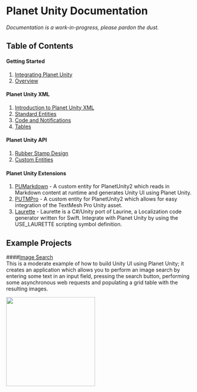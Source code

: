 
# Planet Unity Documentation

*Documentation is a work-in-progress, please pardon the dust.*

## Table of Contents

#### Getting Started
1. [Integrating Planet Unity](https://github.com/SmallPlanetUnity/PlanetUnity2/blob/master/Documentation/GettingStarted_Integration.md)
2. [Overview](https://github.com/SmallPlanetUnity/PlanetUnity2/blob/master/Documentation/GettingStarted_ArchitecturalOverview.md)

#### Planet Unity XML
1. [Introduction to Planet Unity XML](https://github.com/SmallPlanetUnity/PlanetUnity2/blob/master/Documentation/PlanetUnityXML_IntroductionToPlanetUnityXML.md)
2. [Standard Entities](https://github.com/SmallPlanetUnity/PlanetUnity2/blob/master/Documentation/PlanetUnityXML_StandardEntities.md)
3. [Code and Notifications](https://github.com/SmallPlanetUnity/PlanetUnity2/blob/master/Documentation/PlanetUnityXML_CodeAndNotifications.md)
4. [Tables](https://github.com/SmallPlanetUnity/PlanetUnity2/blob/master/Documentation/PlanetUnityXML_Tables.md)

#### Planet Unity API

1. [Rubber Stamp Design](https://github.com/SmallPlanetUnity/PlanetUnity2/blob/master/Documentation/PlanetUnityAPI_RubberStampDesign.md)
2. [Custom Entities](https://github.com/SmallPlanetUnity/PlanetUnity2/blob/master/Documentation/PlanetUnityAPI_CustomEntities.md)

#### Planet Unity Extensions

1. [PUMarkdown](https://github.com/SmallPlanetUnity/PUMarkdown) - A custom entity for PlanetUnity2 which reads in Markdown content at runtime and generates Unity UI using Planet Unity.
2. [PUTMPro](https://github.com/SmallPlanetUnity/PUTMPro) - A custom entity for PlanetUnity2 which allows for easy integration of the TextMesh Pro Unity asset.
3. [Laurette](https://github.com/KittyMac/laurette) - Laurette is a C#/Unity port of Laurine, a Localization code generator written for Swift. Integrate with Planet Unity by using the USE_LAURETTE scripting symbol definition.



## Example Projects

####[Image Search](https://github.com/SmallPlanetUnity/ImageSearch)  
This is a moderate example of how to build Unity UI using Planet Unity; it creates an application which allows you to perform an image search by entering some text in an input field, pressing the search button, performing some asynchronous web requests and populating a grid table with the resulting images.

<img src="https://github.com/SmallPlanetUnity/ImageSearch/raw/master/kittens.png" width="240">